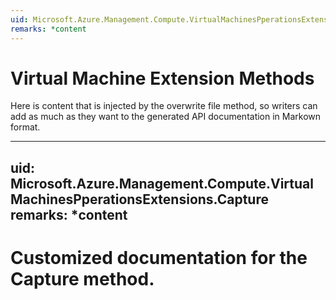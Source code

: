 ```yaml
---
uid: Microsoft.Azure.Management.Compute.VirtualMachinesPperationsExtensions
remarks: *content
---
```


# Virtual Machine Extension Methods
Here is content that is injected by the overwrite file method, so writers can add as much as they want to the generated API documentation in Markown format.

---
uid: Microsoft.Azure.Management.Compute.VirtualMachinesPperationsExtensions.Capture
remarks: *content
---

# Customized documentation for the Capture method.